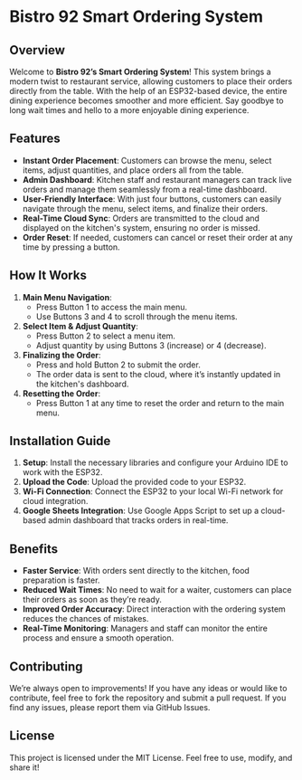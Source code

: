 # Bistro 92 Smart Ordering System

## Overview
Welcome to **Bistro 92’s Smart Ordering System**! This system brings a modern twist to restaurant service, allowing customers to place their orders directly from the table. With the help of an ESP32-based device, the entire dining experience becomes smoother and more efficient. Say goodbye to long wait times and hello to a more enjoyable dining experience.

## Features
- **Instant Order Placement**: Customers can browse the menu, select items, adjust quantities, and place orders all from the table.
- **Admin Dashboard**: Kitchen staff and restaurant managers can track live orders and manage them seamlessly from a real-time dashboard.
- **User-Friendly Interface**: With just four buttons, customers can easily navigate through the menu, select items, and finalize their orders.
- **Real-Time Cloud Sync**: Orders are transmitted to the cloud and displayed on the kitchen's system, ensuring no order is missed.
- **Order Reset**: If needed, customers can cancel or reset their order at any time by pressing a button.

## How It Works
1. **Main Menu Navigation**: 
   - Press Button 1 to access the main menu.
   - Use Buttons 3 and 4 to scroll through the menu items.
2. **Select Item & Adjust Quantity**: 
   - Press Button 2 to select a menu item.
   - Adjust quantity by using Buttons 3 (increase) or 4 (decrease).
3. **Finalizing the Order**: 
   - Press and hold Button 2 to submit the order.
   - The order data is sent to the cloud, where it’s instantly updated in the kitchen's dashboard.
4. **Resetting the Order**: 
   - Press Button 1 at any time to reset the order and return to the main menu.

## Installation Guide
1. **Setup**: Install the necessary libraries and configure your Arduino IDE to work with the ESP32.
2. **Upload the Code**: Upload the provided code to your ESP32.
3. **Wi-Fi Connection**: Connect the ESP32 to your local Wi-Fi network for cloud integration.
4. **Google Sheets Integration**: Use Google Apps Script to set up a cloud-based admin dashboard that tracks orders in real-time.

## Benefits
- **Faster Service**: With orders sent directly to the kitchen, food preparation is faster.
- **Reduced Wait Times**: No need to wait for a waiter, customers can place their orders as soon as they’re ready.
- **Improved Order Accuracy**: Direct interaction with the ordering system reduces the chances of mistakes.
- **Real-Time Monitoring**: Managers and staff can monitor the entire process and ensure a smooth operation.

## Contributing
We’re always open to improvements! If you have any ideas or would like to contribute, feel free to fork the repository and submit a pull request. If you find any issues, please report them via GitHub Issues.

## License
This project is licensed under the MIT License. Feel free to use, modify, and share it!
